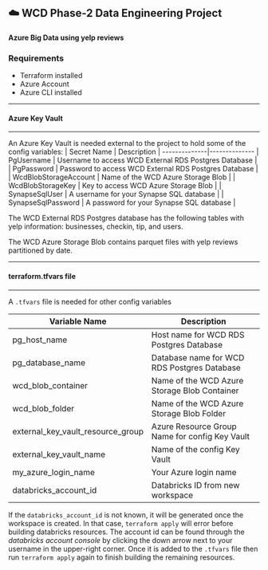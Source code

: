 ## :cloud: WCD Phase-2 Data Engineering Project
#### Azure Big Data using yelp reviews

### Requirements

- Terraform installed
- Azure Account
- Azure CLI installed

----

#### Azure Key Vault 
----
An Azure Key Vault is needed external to the project to hold some of the config variables:
| Secret Name | Description |
--------------|--------------
| PgUsername | Username to access WCD External RDS Postgres Database |
| PgPassword | Password to access WCD External RDS Postgres Database |
| WcdBlobStorageAccount | Name of the WCD Azure Storage Blob |
| WcdBlobStorageKey | Key to access WCD Azure Storage Blob |
| SynapseSqlUser | A username for your Synapse SQL database |
| SynapseSqlPassword | A password for your Synapse SQL database |

The WCD External RDS Postgres database has the following tables with yelp information: businesses, checkin, tip, and users.

The WCD Azure Storage Blob contains parquet files with yelp reviews partitioned by date.

----

#### terraform.tfvars file
----
A `.tfvars` file is needed for other config variables

| Variable Name | Description |
----------------|--------------
| pg_host_name | Host name for WCD RDS Postgres Database |
| pg_database_name | Database name for WCD RDS Postgres Database |
| wcd_blob_container | Name of the WCD Azure Storage Blob Container |
| wcd_blob_folder | Name of the WCD Azure Storage Blob Folder |
| external_key_vault_resource_group | Azure Resource Group Name for config Key Vault |
| external_key_vault_name | Name of the config Key Vault |
| my_azure_login_name | Your Azure login name |
| databricks_account_id | Databricks ID from new workspace |

If the `databricks_account_id` is not known, it will be generated once the workspace is created. In that case, `terraform apply` will error before building databricks resources. The account id can be found through the *databricks account console* by clicking the down arrow next to your username in the upper-right corner. Once it is added to the `.tfvars` file then run `terraform apply` again to finish building the remaining resources.

